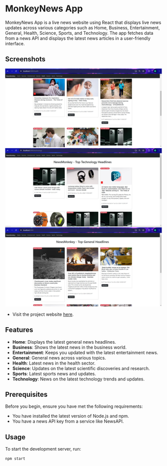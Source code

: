 # MonkeyNews App

MonkeyNews App is a live news website using React that displays live news updates across various categories such as Home, Business, Entertainment, General, Health, Science, Sports, and Technology. The app fetches data from a news API and displays the latest news articles in a user-friendly interface.

## Screenshots

![Alt text](screenshots/1.jpg)
![Alt text](screenshots/3.jpg)
![Alt text](screenshots/2.jpg)

- Visit the project website [here](https://monkeynews.azurewebsites.net/).

## Features

- **Home**: Displays the latest general news headlines.
- **Business**: Shows the latest news in the business world.
- **Entertainment**: Keeps you updated with the latest entertainment news.
- **General**: General news across various topics.
- **Health**: Latest news in the health sector.
- **Science**: Updates on the latest scientific discoveries and research.
- **Sports**: Latest sports news and updates.
- **Technology**: News on the latest technology trends and updates.

## Prerequisites

Before you begin, ensure you have met the following requirements:

- You have installed the latest version of Node.js and npm.
- You have a news API key from a service like NewsAPI.

## Usage

To start the development server, run:

```sh
npm start
